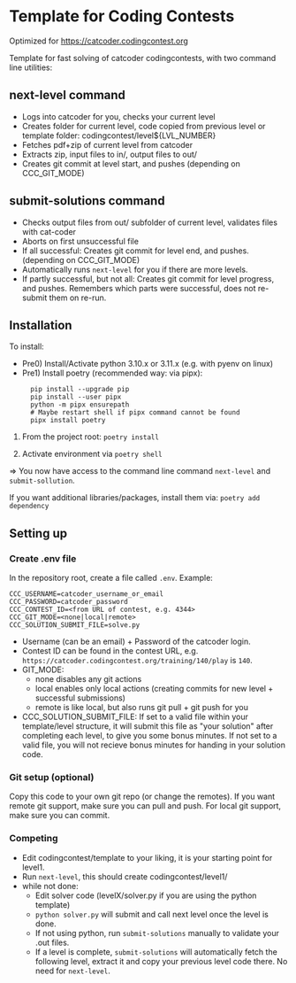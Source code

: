 # Template for Coding Contests

Optimized for https://catcoder.codingcontest.org

Template for fast solving of catcoder codingcontests, with two command line
utilities:

## next-level command

- Logs into catcoder for you, checks your current level
- Creates folder for current level, code copied from previous level or template
  folder: codingcontest/level${LVL_NUMBER}
- Fetches pdf+zip of current level from catcoder
- Extracts zip, input files to in/, output files to out/
- Creates git commit at level start, and pushes (depending on CCC_GIT_MODE)

## submit-solutions command

- Checks output files from out/ subfolder of current level, validates files with cat-coder
- Aborts on first unsuccessful file
- If all successful: Creates git commit for level end, and pushes. (depending on CCC_GIT_MODE)
- Automatically runs `next-level` for you if there are more levels.
- If partly successful, but not all: Creates git commit for level progress, and pushes.
  Remembers which parts were successful, does not re-submit them on re-run.

## Installation

To install:

- Pre0) Install/Activate python 3.10.x or 3.11.x (e.g. with pyenv on linux)
- Pre1) Install poetry (recommended way: via pipx):
  ```shell
    pip install --upgrade pip
    pip install --user pipx
    python -m pipx ensurepath
    # Maybe restart shell if pipx command cannot be found
    pipx install poetry
  ```

1. From the project root:
   `poetry install`

2. Activate environment via
   `poetry shell`

=> You now have access to the command line command `next-level` and
`submit-sollution`.

If you want additional libraries/packages, install them via:
`poetry add dependency`

## Setting up

### Create .env file

In the repository root, create a file called `.env`. Example:

```
CCC_USERNAME=catcoder_username_or_email
CCC_PASSWORD=catcoder_password
CCC_CONTEST_ID=<from URL of contest, e.g. 4344>
CCC_GIT_MODE=<none|local|remote>
CCC_SOLUTION_SUBMIT_FILE=solve.py
```

- Username (can be an email) + Password of the catcoder login.
- Contest ID can be found in the contest URL, e.g.
  `https://catcoder.codingcontest.org/training/140/play` is `140`.
- GIT_MODE:
  - none disables any git actions
  - local enables only local actions (creating commits for new
    level + successful submissions)
  - remote is like local, but also runs git pull + git push for you
- CCC_SOLUTION_SUBMIT_FILE:
  If set to a valid file within your template/level structure, it will
  submit this file as "your solution" after completing each level, to
  give you some bonus minutes. If not set to a valid file, you will not
  recieve bonus minutes for handing in your solution code.

### Git setup (optional)

Copy this code to your own git repo (or change the remotes). If you
want remote git support, make sure you can pull and push. For local
git support, make sure you can commit.

### Competing

- Edit codingcontest/template to your liking, it is your starting point
  for level1.
- Run `next-level`, this should create codingcontest/level1/
- while not done:
  - Edit solver code (levelX/solver.py if you are using the python template)
  - `python solver.py` will submit and call next level once the level is done.
  - If not using python, run `submit-solutions` manually to validate your .out files.
  - If a level is complete, `submit-solutions` will automatically fetch the following
    level, extract it and copy your previous level code there. No need for `next-level`.
